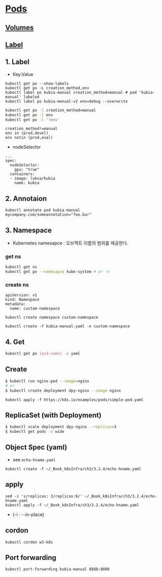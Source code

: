 
# [Pods](https://kubernetes.io/docs/concepts/workloads/pods/)

## [Volumes](./Volumes/README.md)
## [Label](./Label/README.md)

## 1. Label
* Key:Value
```
kubectl get po --show-labels
kubectl get po -L creation_method,env
kubectl label po kubia-manual creation_method=manual # pod 'kubia-manual' labeled
kubectl label po kubia-manual-v2 env=debug --overwrite
``` 

```bash
kubectl get po -l creation_method=manual
kubectl get po -l env
kubectl get po -l '!env'
```

```
creation_method!=manual
env in (prod,devel)
env notin (prod,eval)
```

* nodeSelector
```
...
spec:
  nodeSelector:
    gpu: "true"
  containers:
  - image: luksa/kubia
    name: kubia
```

## 2. Annotaion
```
kubectl annotate pod kubia-manual mycompany.com/someannotation="foo.bar"
```

## 3. Namespace
* Kubernetes namesapce : 오브젝트 이름의 범위를 제공한다.

### get ns
```bash
kubectl get ns
kubectl get po --namesapce kube-system # or -n
```

### create ns
```
apiVersion: v1
kind: Namespace
metadata:
  name: custom-namespace
```

```
kubectl create namespace custom-namespace
```

```
kubectl create -f kubia-manual.yaml -n custom-namespace
```


## 4. Get
```bash
kubectl get po [pod-name] -o yaml
```


## Create
```bash
$ kubectl run nginx-pod --image=nginx
# or
$ kubectl create deployment dpy-nginx --image nginx
```

```
kubectl apply -f https://k8s.io/examples/pods/simple-pod.yaml
```

## ReplicaSet (with Deployment)
```bash
$ kubectl scale deployment dpy-nginx --replicas=3
$ kubectl get pods -o wide
```

## Object Spec (yaml)
* see `echo-hname.yaml`

```
kubectl create -f ~/_Book_k8sInfra/ch3/3.2.4/echo-hname.yaml
```

## apply
```
sed -i 's/replicas: 3/replicas:6/' ~/_Book_k8sInfra/ch3/3.2.4/echo-hname.yaml
kubectl apply -f ~/_Book_k8sInfra/ch3/3.2.4/echo-hname.yaml
```
* (-i : --in-place)

## cordon
```
kubectl cordon w3-k8s
```

## Port forwarding
```
kubectl port-forwarding kubia-manual 8888:8080
```
